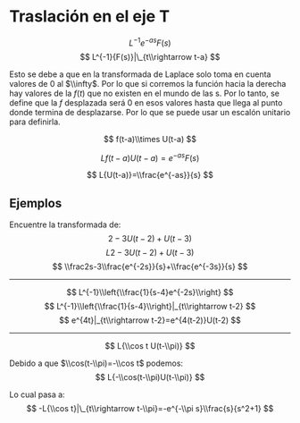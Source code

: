 # Traslación en el eje T

$$ L^{-1}{e^{-as}F(s)} $$ $$ L^{-1}{F(s)}|\_{t\\rightarrow t-a} $$

Esto se debe a que en la transformada de Laplace solo toma en cuenta valores de
0 al $\\infty$. Por lo que si corremos la función hacia la derecha hay valores
de la $f(t)$ que no existen en el mundo de las s. Por lo tanto, se define que la
$f$ desplazada será 0 en esos valores hasta que llega al punto donde termina de
desplazarse. Por lo que se puede usar un escalón unitario para definirla.

$$ f(t-a)\\times U(t-a) $$

$$ L{f(t-a)U(t-a)} =e^{-as}F(s) $$

$$ L{U(t-a)}=\\frac{e^{-as}}{s} $$

## Ejemplos

Encuentre la transformada de: $$ 2-3U(t-2)+U(t-3) $$ $$ L{2-3U(t-2)+U(t-3)} $$
$$ \\frac2s-3\\frac{e^{-2s}}{s}+\\frac{e^{-3s}}{s} $$

______________________________________________________________________

$$ L^{-1}\\left{\\frac{1}{s-4}e^{-2s}\\right} $$ $$
L^{-1}\\left{\\frac{1}{s-4}\\right}|_{t\\rightarrow t-2} $$ $$
e^{4t}|_{t\\rightarrow t-2}=e^{4(t-2)}U(t-2) $$

______________________________________________________________________

$$ L{\\cos t U(t-\\pi)} $$

Debido a que $\\cos(t-\\pi)=-\\cos t$ podemos: $$ L{-\\cos(t-\\pi)U(t-\\pi)} $$

Lo cual pasa a: $$ -L{\\cos t}|\_{t\\rightarrow t-\\pi}=-e^{-\\pi
s}\\frac{s}{s^2+1} $$
